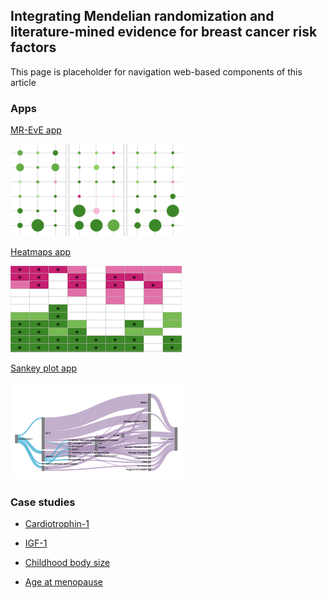 
## Integrating Mendelian randomization and literature-mined evidence for breast cancer risk factors

This page is placeholder for navigation web-based components of this article

### Apps

[MR-EvE app](https://mvab.shinyapps.io/brca-miner/)

<img src="content/figs/app1.png" width="275"/>



[Heatmaps app](https://mvab.shinyapps.io/MR_heatmaps/)

![Image](content/figs/app2.png)



[Sankey plot app](https://mvab.shinyapps.io/literature_overlap_sankey/)

<img src="content/figs/app3.png" width="275"/>


### Case studies

* [Cardiotrophin-1](content/case_study_report_Cardiotrophin-1.html)

* [IGF-1](content/case_study_report_IGF-1.html)

* [Childhood body size](content/case_study_report_Childhood_body_size.html)

* [Age at menopause](content/case_study_report_Age_at_menopause.html)








